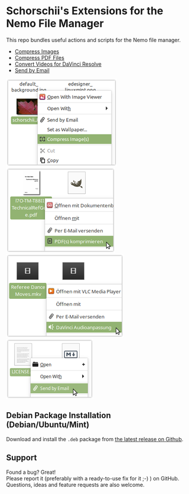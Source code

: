 # Schorschii's Extensions for the Nemo File Manager
This repo bundles useful actions and scripts for the Nemo file manager.

* [Compress Images](action-compress-images)
* [Compress PDF Files](action-compress-pdf)
* [Convert Videos for DaVinci Resolve](action-convert-davinci)
* [Send by Email](action-send-by-mail)

![screenshot](action-compress-images/screenshot.png)
![screenshot](action-compress-pdf/screenshot.png)
![screenshot](action-convert-davinci/screenshot.png)
![screenshot](action-send-by-mail/screenshot.png)

## Debian Package Installation (Debian/Ubuntu/Mint)
Download and install the `.deb` package from [the latest release on Github](https://github.com/schorschii/nemo-extensions/releases).

## Support
Found a bug? Great!  
Please report it (preferably with a ready-to-use fix for it ;-) ) on GitHub.
Questions, ideas and feature requests are also welcome.
